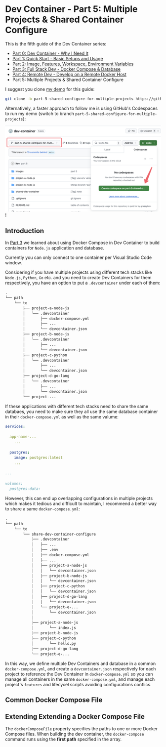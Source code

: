 # Dev Container - Part 5: Multiple Projects & Shared Container Configure

This is the fifth guide of the Dev Container series:

- [Part 0: Dev Container - Why I Need It](./README.md)
- [Part 1: Quick Start - Basic Setups and Usage](./part-1.md)
- [Part 2: Image, Features, Workspace, Environment Variables](./part-2.md)
- [Part 3: Full Stack Dev - Docker Compose & Database](./part-3.md)
- [Part 4: Remote Dev - Develop on a Remote Docker Host](./part-4.md)
- Part 5: Multiple Projects & Shared Container Configure

I suggest you clone [my demo](https://github.com/graezykev/dev-container/tree/part-5-shared-configure-for-multiple-projects) for this guide:

```sh
git clone -b part-5-shared-configure-for-multiple-projects https://github.com/graezykev/dev-container.git
```

Alternatively, a faster approach to follow me is using GitHub's Codespaces to run my demo (switch to branch `part-5-shared-configure-for-multiple-projects`):

![Run demo in Codespaces](./images/part-5/run-in-codespaces.png)!

## Introduction

In [Part 3](./part-3.md) we learned about using Docker Compose in Dev Container to build containers for `Node.js` application and database.

Currently you can only connect to one container per Visual Studio Code window.

Considering if you have multiple projects using different tech stacks like `Node.js`, `Python`, `Go` etc. and you need to create Dev Containers for them respectively, you have an option to put a `.devcontainer` under each of them:

```txt
.
└── path
    └── to
        ├── project-a-node-js
        │   └── .devcontainer
        │       ├── docker-compose.yml
        │       ├── ...
        │       └── devcontainer.json
        ├── project-b-node-js
        │   └── .devcontainer
        │       ├── ...
        │       └── devcontainer.json
        ├── project-c-python
        │   └── .devcontainer
        │       ├── ...
        │       └── devcontainer.json
        ├── project-d-go-lang
        │   └── .devcontainer
        │       ├── ...
        │       └── devcontainer.json
        └── project-...
```

If these applications with different tech stacks need to share the same databaes, you need to make sure they all use the same database container in their `docker-compose.yml` as well as the same valume:

```yml
services:

  app-name-...
    ...

  postgres:
    image: postgres:latest
    ...

...

volumes:
  postgres-data:
```

However, this can end up overlapping configurations in multiple projects which makes it tedious and difficult to maintain, I recommend a better way to share a same `docker-compose.yml`:

```txt
.
└── path
    └── to
        └── share-dev-container-configure
            ├── .devcontainer
            │   ├── ...
            │   ├── .env
            │   ├── docker-compose.yml
            │   ├── ...
            │   ├── project-a-node-js
            │   │   └── devcontainer.json
            │   ├── project-b-node-js
            │   │   └── devcontainer.json
            │   ├── project-c-python
            │   │   └── devcontainer.json
            │   ├── project-d-go-lang
            │   │   └── devcontainer.json
            │   └── project-e-...
            │       └── devcontainer.json
            │
            ├── project-a-node-js
            │       └── index.js
            ├── project-b-node-js
            ├── project-c-python
            │       └── hello.py
            ├── project-d-go-lang
            └── project-e-...
```

In this way, we define multiple Dev Containers and database in a common `docker-compose.yml`, and create a `devcontainer.json` respectively for each project to reference the Dev Container in `docker-compose.yml` so you can manage all containers in the same `docker-compose.yml`, and manage each project's `features` and lifecycel scripts avoiding configurations conflics.

## Common Docker Compose File

## Extending Extending a Docker Compose File

The `dockerComposeFile` property specifies the paths to one or more Docker Compose files. When building the dev container, the `docker-compose` command runs using the **first path** specified in the array.
